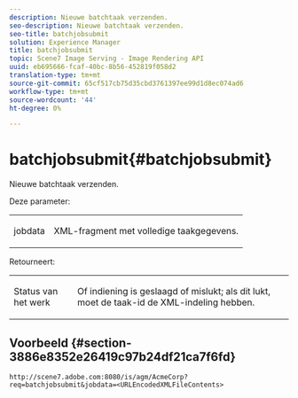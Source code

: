 ```yaml
---
description: Nieuwe batchtaak verzenden.
seo-description: Nieuwe batchtaak verzenden.
seo-title: batchjobsubmit
solution: Experience Manager
title: batchjobsubmit
topic: Scene7 Image Serving - Image Rendering API
uuid: eb695666-fcaf-40bc-8b56-452819f058d2
translation-type: tm+mt
source-git-commit: 65cf517cb75d35cbd3761397ee99d1d8ec074ad6
workflow-type: tm+mt
source-wordcount: '44'
ht-degree: 0%

---
```



# batchjobsubmit{#batchjobsubmit}

Nieuwe batchtaak verzenden.

Deze parameter:

<table id="simpletable_11A94D630A21426F9A1CEF5EB3B9E789"> 
 <tr class="strow"> 
  <td class="stentry"> <p> <span class="codeph"> jobdata  </span> </p> </td> 
  <td class="stentry"> <p>XML-fragment met volledige taakgegevens. </p> </td> 
 </tr> 
</table>

Retourneert:

<table id="simpletable_7C82E4A8520440F5A5ABBC1BCB286AB2"> 
 <tr class="strow"> 
  <td class="stentry"> <p>Status van het werk </p> </td> 
  <td class="stentry"> <p>Of indiening is geslaagd of mislukt; als dit lukt, moet de taak-id de XML-indeling hebben. </p> </td> 
 </tr> 
</table>

## Voorbeeld {#section-3886e8352e26419c97b24df21ca7f6fd}

`http://scene7.adobe.com:8080/is/agm/AcmeCorp?req=batchjobsubmit&jobdata=<URLEncodedXMLFileContents>`

